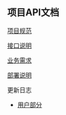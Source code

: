<div class="container">

<div class="row"><h2>项目API文档</h2></div>

<div class="row">
<div class="col-sm-6 col-md-3">
<a href="chapter1/01_Quickstart/">
    <div class="thumbnail">
        <i class="fa fa-magic fa-4x" aria-hidden="true"></i>
        <div class="caption"><p>项目规范</p></div>
    </div>
</a>
</div>
<div class="col-sm-6 col-md-3">
<a href="chapter2/01_Basics/">
    <div class="thumbnail">
    <i class="fa fa-exchange fa-4x" aria-hidden="true"></i>
        <div class="caption"><p>接口说明</p></div>
    </div>
</a>
</div>

<div class="col-sm-6 col-md-3">
<a href="chapter3/01_Roadmap/">
    <div class="thumbnail">
    <i class="fa fa-tasks fa-4x" aria-hidden="true"></i>
        <div class="caption"><p>业务需求</p></div>
    </div>
</a>
</div>

<div class="col-sm-6 col-md-3">
<a href="/chapter6/02_Docker/">
    <div class="thumbnail">
    <i class="fa fa-cogs fa-4x" aria-hidden="true"></i>
        <div class="caption"><p>部署说明</p></div>
    </div>
</a>
</div>


</div>
<div class="row">
<div class="panel panel-default">
<div class="panel-heading">更新日志</div>
<div class="panel-body">
    <ul>
    <li><a href="">用户部分</a></li>
    </ul>
</div>
</div>
</div>
